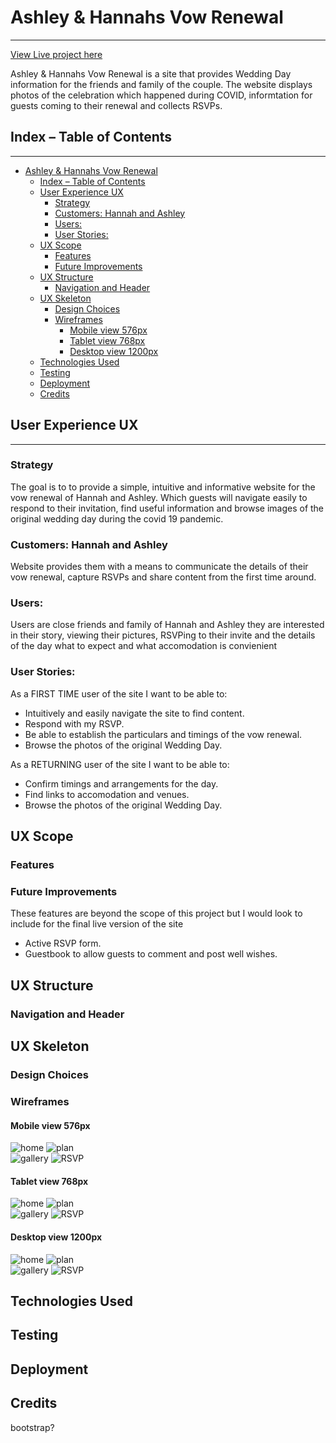 # Ashley & Hannahs Vow Renewal
***
[View Live project here](https://janebmckenna.github.io/milestone-project-1/)

Ashley & Hannahs Vow Renewal is a site that provides Wedding Day information for the friends and family of the couple. The website displays photos of the celebration which happened during COVID, informtation for guests coming to their renewal and collects RSVPs. 

<!-- insert mock ups here -->

## Index – Table of Contents
***
- [Ashley \& Hannahs Vow Renewal](#ashley--hannahs-vow-renewal)
  - [Index – Table of Contents](#index--table-of-contents)
  - [User Experience UX](#user-experience-ux)
    - [Strategy](#strategy)
    - [Customers: Hannah and Ashley](#customers-hannah-and-ashley)
    - [Users:](#users)
    - [User Stories:](#user-stories)
  - [UX Scope](#ux-scope)
    - [Features](#features)
    - [Future Improvements](#future-improvements)
  - [UX Structure](#ux-structure)
    - [Navigation and Header](#navigation-and-header)
  - [UX Skeleton](#ux-skeleton)
    - [Design Choices](#design-choices)
    - [Wireframes](#wireframes)
      - [Mobile view 576px](#mobile-view-576px)
      - [Tablet view 768px](#tablet-view-768px)
      - [Desktop view 1200px](#desktop-view-1200px)
  - [Technologies Used](#technologies-used)
  - [Testing](#testing)
  - [Deployment](#deployment)
  - [Credits](#credits)

## User Experience UX
***
### Strategy
The goal is to  to provide a simple, intuitive and informative website for the vow renewal of Hannah and Ashley. Which guests will navigate easily to respond to their invitation, find useful information and browse images of the original wedding day during the covid 19 pandemic.

### Customers: Hannah and Ashley
Website provides them with a means to communicate the details of their vow renewal, capture RSVPs and share content from the first time around.

### Users: 
Users are close friends and family of Hannah and Ashley they are interested in their story, viewing their pictures, RSVPing to their invite and the details of the day what to expect and what accomodation is convienient 

### User Stories:
As a FIRST TIME user of the site I want to be able to:
* Intuitively and easily navigate the site to find content.
* Respond with my RSVP.
* Be able to establish the particulars and timings of the vow renewal.
* Browse the photos of the original Wedding Day.

As a RETURNING user of the site I want to be able to:
* Confirm timings and arrangements for the day.
* Find links to accomodation and venues.
* Browse the photos of the original Wedding Day.

## UX Scope 
### Features

### Future Improvements
These features are beyond the scope of this project but I would look to include for the final live version of the site
- Active RSVP form.
- Guestbook to allow guests to comment and post well wishes. 

## UX Structure

### Navigation and Header

## UX Skeleton

### Design Choices

### Wireframes
#### Mobile view 576px
![home](assets/wireframes/index.html%20(576px).png) ![plan](assets/wireframes/plan.html%20(576px).png)
<br>
![gallery](assets/wireframes/gallery.html%20(576px).png) ![RSVP](assets/wireframes/rsvp.html%20(576px)%20.png)

#### Tablet view 768px
![home](assets/wireframes/index.html%20(768px).png) ![plan](assets/wireframes/plan.html%20(768px).png)
<br>
![gallery](assets/wireframes/gallery.html%20(768px).png) ![RSVP](assets/wireframes/rsvp.html%20(768px).png)

#### Desktop view 1200px
![home](assets/wireframes/index.html%20(1200px).png) ![plan](assets/wireframes/plan.html%20(1200px).png)
<br>
![gallery](assets/wireframes/gallery.html%20(1200px).png) ![RSVP](assets/wireframes/rsvp.html%20(1200px).png)

## Technologies Used

## Testing

## Deployment

## Credits
bootstrap?
